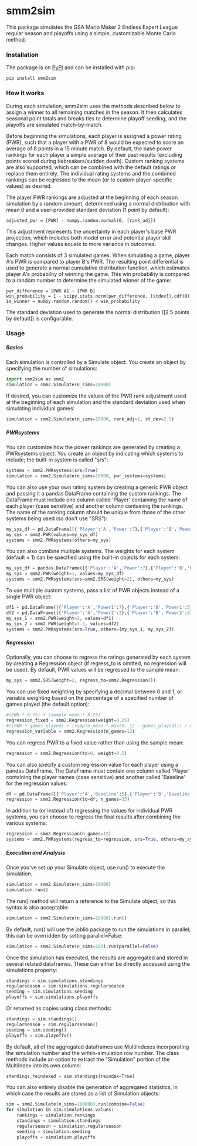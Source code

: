 # smm2sim

This package simulates the GSA Mario Maker 2 Endless Expert League regular season and playoffs using a simple, customizable Monte Carlo method.

### Installation

The package is on [PyPI] and can be installed with pip:

```
pip install smm2sim
```

### How it works

During each simulation, smm2sim uses the methods described below to assign a winner to all remaining matches in the season. It then calculates seasonal point totals and breaks ties to determine playoff seeding, and the playoffs are simulated match-by-match.

Before beginning the simulations, each player is assigned a power rating (PWR), such that a player with a PWR of 8 would be expected to score an average of 8 points in a 15 minute match. By default, the base power rankings for each player a simple average of their past results (excluding points scored during tiebreakers/sudden death). Custom ranking systems are also supported, which can be combined with the default ratings or replace them entirely. The individual rating systems and the combined rankings can be regressed to the mean (or to custom player-specific values) as desired.

The player PWR rankings are adjusted at the beginning of each season simulation by a random amount, determined using a normal distribution with mean 0 and a user-provided standard deviation (1 point by default):
```
adjusted_pwr = [PWR] - numpy.random.normal(0, [rank_adj])
```
    
This adjustment represents the uncertainty in each player's base PWR projection, which includes both model error and potential player skill changes. Higher values equate to more variance in outcomes.

Each match consists of 3 simulated games. When simulating a game, player A's PWR is compared to player B's PWR. The resulting point differential is used to generate a normal cumulative distribution function, which estimates player A's probability of winning the game. This win probability is compared to a random number to determine the simulated winner of the game:
```
pwr_difference = [PWR A] - [PWR B]
win_probability = 1 - scipy.stats.norm(pwr_difference, [stdev]).cdf(0)
is_winner = numpy.random.random() < win_probability
```

The standard deviation used to generate the normal distribution ([2.5 points by default]) is configurable.

### Usage

##### Basics

Each simulation is controlled by a Simulate object. You create an object by specifying the number of simulations:
```python
import smm2sim as smm2
simulation = smm2.Simulate(n_sims=10000)
```
    
If desired, you can customize the values of the PWR rank adjustment used at the beginning of each simulation and the standard deviation used when simulating individual games:
```python
simulation = smm2.Simulate(n_sims=10000, rank_adj=1, st_dev=2.5)
```    
##### PWRsystems
    
You can customize how the power rankings are generated by creating a PWRsystems object. You create an object by indicating which systems to include; the built-in system is called "srs":
```python
systems = smm2.PWRsystems(srs=True)
simulation = smm2.Simulate(n_sims=10000, pwr_systems=systems)
```

You can also use your own rating system by creating a generic PWR object and passing it a pandas DataFrame containing the custom rankings. The DataFrame must include one column called 'Player' containing the name of each player (case sensitive) and another column containing the rankings. The name of the ranking column should be unique from those of the other systems being used (so don't use "SRS"):
```python
my_sys_df = pd.DataFrame([{'Player':'A','Power':7},{'Player':'B','Power':5}])
my_sys = smm2.PWR(values=my_sys_df)
systems = smm2.PWRsystems(others=my_sys)
```

You can also combine multiple systems. The weights for each system (default = 1) can be specified using the built-in objects for each system:
```python
my_sys_df = pandas.DataFrame([{'Player':'A','Power':7},{'Player':'B','Power':5}])
my_sys = smm2.PWR(weight=1, values=my_sys_df)
systems = smm2.PWRsystems(srs=smm2.SRS(weight=2), others=my_sys)
```

To use multiple custom systems, pass a list of PWR objects instead of a single PWR object:
```python
df1 = pd.DataFrame([{'Player':'A','Power1':7},{'Player':'B','Power1':5}])
df2 = pd.DataFrame([{'Player':'A','Power2':2},{'Player':'B','Power2':6}])
my_sys_1 = smm2.PWR(weight=2, values=df1)
my_sys_2 = smm2.PWR(weight=1.5, values=df2)
systems = smm2.PWRsystems(srs=True, others=[my_sys_1, my_sys_2])
```

##### Regression

Optionally, you can choose to regress the ratings generated by each system by creating a Regression object (if regress_to is omitted, no regression will be used). By default, PWR values will be regressed to the sample mean:
```python
my_sys = smm2.SRS(weight=2, regress_to=smm2.Regression())
```

You can use fixed weighting by specifying a decimal between 0 and 1, or variable weighting based on the percentage of a specified number of games played (the default option):
```python
#(PWR * 0.75) + (sample_mean * 0.25)
regression_fixed = smm2.Regression(weight=0.25)
#((PWR * games_played) + (sample_mean * max(0, 12 - games_played))) / max(12, games_played)
regression_variable = smm2.Regression(n_games=12)
```
    
You can regress PWR to a fixed value rather than using the sample mean:
```python
regression = smm2.Regression(to=0, weight=0.5)
```
    
You can also specify a custom regression value for each player using a pandas DataFrame. The DataFrame must contain one column called 'Player' containing the player names (case sensitive) and another called 'Baseline' for the regression values:
```python
df = pd.DataFrame([{'Player':'A','Baseline':5},{'Player':'B','Baseline':8}])
regression = smm2.Regression(to=df, n_games=33)
```
    
In addition to (or instead of) regressing the values for individual PWR systems, you can choose to regress the final results after combining the various systems:
```python
regression = smm2.Regression(n_games=12)
systems = smm2.PWRsystems(regress_to=regression, srs=True, others=my_sys)
```

##### Execution and Analysis

Once you've set up your Simulate object, use run() to execute the simulation.
```python
simulation = smm2.Simulate(n_sims=10000)
simulation.run()
```
    
The run() method will return a reference to the Simulate object, so this syntax is also acceptable:
```python
simulation = smm2.Simulate(n_sims=10000).run()
```

By default, run() will use the joblib package to run the simulations in parallel; this can be overridden by setting parallel=False:
```python
simulation = smm2.Simulate(n_sims=100).run(parallel=False)
```
    
Once the simulation has executed, the results are aggregated and stored in several related dataframes. These can either be directly accessed using the simulations property:
```python
standings = sim.simulations.standings
regularseason = sim.simulations.regularseason
seeding = sim.simulations.seeding
playoffs = sim.simulations.playoffs
```

Or returned as copies using class methods:
```python
standings = sim.standings()
regularseason = sim.regularseason()
seeding = sim.seeding()
playoffs = sim.playoffs()
```

By default, all of the aggregated dataframes use MultiIndexes incorporating the simulation number and the within-simulation row number. The class methods include an option to extract the "Simulation" portion of the MultiIndex into its own column:
```python
standings_reindexed = sim.standings(reindex=True)
```

You can also entirely disable the generation of aggregated statistics, in which case the results are stored as a list of Simulation objects:
```python
sim = smm2.Simulate(n_sims=100000).run(combine=False)
for simulation in sim.simulations.values:
    rankings = simulation.rankings
    standings = simulation.standings
    regularseason = simulation.regularseason
    seeding = simulation.seeding
    playoffs = simulation.playoffs
```

[//]: #
   [PyPI]: <https://pypi.org/project/smm2sim/>
